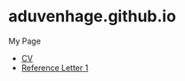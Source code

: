# aduvenhage.github.io
My Page

- [CV](arno_duvenhage_cv_2019.pdf)
- [Reference Letter 1](cmalan_ref_11-03-2019.pdf)
